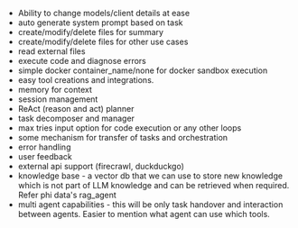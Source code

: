 - Ability to change models/client details at ease
- auto generate system prompt based on task
- create/modify/delete files for summary
- create/modify/delete files for other use cases
- read external files
- execute code and diagnose errors
- simple docker container_name/none for docker sandbox execution 
- easy tool creations and integrations.
- memory for context
- session management
- ReAct (reason and act) planner
- task decomposer and manager
- max tries input option for code execution or any other loops
- some mechanism for transfer of tasks and orchestration
- error handling
- user feedback
- external api support (firecrawl, duckduckgo)
- knowledge base - a vector db that we can use to store new knowledge which is not part of LLM knowledge and can be retrieved when required. Refer phi data's rag_agent
- multi agent capabilities - this will be only task handover and interaction between agents. Easier to mention what agent can use which tools.